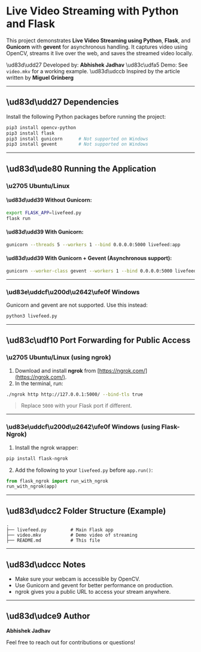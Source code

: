 # Live Video Streaming with Python and Flask

This project demonstrates **Live Video Streaming using Python**, **Flask**, and **Gunicorn** with **gevent** for asynchronous handling. It captures video using OpenCV, streams it live over the web, and saves the streamed video locally.

\ud83d\udd27 Developed by: **Abhishek Jadhav**
\ud83c\udfa5 Demo: See `video.mkv` for a working example.
\ud83d\udccb Inspired by the article written by **Miguel Grinberg**

---

## \ud83d\udd27 Dependencies

Install the following Python packages before running the project:

```bash
pip3 install opencv-python	
pip3 install flask
pip3 install gunicorn      # Not supported on Windows
pip3 install gevent        # Not supported on Windows
```

---

## \ud83d\ude80 Running the Application

### \u2705 Ubuntu/Linux

#### \ud83d\udd39 Without Gunicorn:

```bash
export FLASK_APP=livefeed.py
flask run
```

#### \ud83d\udd39 With Gunicorn:

```bash
gunicorn --threads 5 --workers 1 --bind 0.0.0.0:5000 livefeed:app
```

#### \ud83d\udd39 With Gunicorn + Gevent (Asynchronous support):

```bash
gunicorn --worker-class gevent --workers 1 --bind 0.0.0.0:5000 livefeed:app
```

---

### \ud83e\uddcf\u200d\u2642\ufe0f Windows

Gunicorn and gevent are not supported. Use this instead:

```bash
python3 livefeed.py
```

---

## \ud83c\udf10 Port Forwarding for Public Access

### \u2705 Ubuntu/Linux (using ngrok)

1. Download and install **ngrok** from [https://ngrok.com/](https://ngrok.com/).
2. In the terminal, run:

```bash
./ngrok http http://127.0.0.1:5000/ --bind-tls true
```

> Replace `5000` with your Flask port if different.

---

### \ud83e\uddcf\u200d\u2642\ufe0f Windows (using Flask-Ngrok)

1. Install the ngrok wrapper:

```bash
pip install flask-ngrok
```

2. Add the following to your `livefeed.py` before `app.run()`:

```python
from flask_ngrok import run_with_ngrok
run_with_ngrok(app)
```

---

## \ud83d\udcc2 Folder Structure (Example)

```
.
├── livefeed.py         # Main Flask app
├── video.mkv           # Demo video of streaming
├── README.md           # This file
```

---

## \ud83d\udccc Notes

* Make sure your webcam is accessible by OpenCV.
* Use Gunicorn and gevent for better performance on production.
* ngrok gives you a public URL to access your stream anywhere.

---

## \ud83d\udce9 Author

**Abhishek Jadhav**

Feel free to reach out for contributions or questions!
